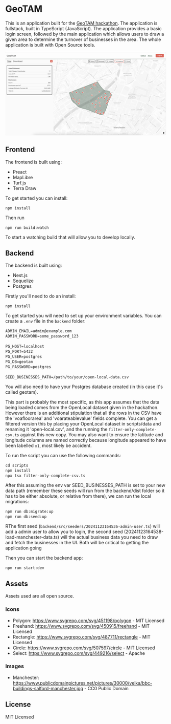 # GeoTAM

This is an application built for the [GeoTAM hackathon](https://www.rebalance.earth/geotam-challenge). The application is fullstack, built in TypeScript (JavaScript). The application provides a basic login screen, followed by the main application which allows users to draw a given area to determine the turnover of businesses in the area. The whole application is built with Open Source tools. 

![GeoTAM App](screenshot.png "A screenshot of the GeoTAM application")

## Frontend

The frontend is built using:

* Preact
* MapLibre
* Turf.js
* Terra Draw

To get started you can install:

```
npm install
```

Then run 

```
npm run build:watch
```

To start a watching build that will allow you to develop locally.

## Backend

The backend is built using:

* Nest.js
* Sequelize
* Postgres

Firstly you'll need to do an install:

```shell
npm install 
```

To get started you will need to set up your environment variables. You can create a `.env` file in the `backend` folder:

```shell
ADMIN_EMAIL=admin@example.com
ADMIN_PASSWORD=some_password_123

PG_HOST=localhost
PG_PORT=5432
PG_USER=postgres
PG_DB=geotam
PG_PASSWORD=postgres

SEED_BUSINESSES_PATH=/path/to/your/open-local-data.csv
```

You will also need to have your Postgres database created (in this case it's called geotam).

This part is probably the most specific, as this app assumes that the data being loaded comes from the OpenLocal dataset given in the hackathon. However there is an additional stipulation that all the rows in the CSV have the 'voafloorarea' and 'voarateablevalue' fields complete. You can get a filtered version this by placing your OpenLocal dataset in scripts/data and renaming it 'open-local.csv', and the running the `filter-only-complete-csv.ts` against this new copy. You may also want to ensure the latitude and longitude columns are named correctly because longitude appeared to have been labelled `x1`, most likely be accident. 

To run the script you can use the following commands: 

```
cd scripts
npm install
npx tsx filter-only-complete-csv.ts
```

After this assuming the env var SEED_BUSINESSES_PATH is set to your new data path (remember these seeds will run from the backend/dist folder so it has to be either absolute, or relative from there), we can run the local migrations:

```
npm run db:migrate:up
npm run db:seed:up
```

RThe first seed (`backend/src/seeders/20241123164536-admin-user.ts`) will add a admin user to allow you to login, the second seed (20241123164538-load-manchester-data.ts) will the actual business data you need to draw and fetch the businesses in the UI. Both will be critical to getting the application going 

Then you can start the backend app:

```shell
npm run start:dev
```

## Assets

Assets used are all open source.

### Icons

- Polygon: https://www.svgrepo.com/svg/451198/polygon - MIT Licensed
- Freehand: https://www.svgrepo.com/svg/450915/freehand - MIT Licensed
- Rectangle: https://www.svgrepo.com/svg/487711/rectangle - MIT Licensed
- Circle: https://www.svgrepo.com/svg/507597/circle - MIT Licensed
- Select: https://www.svgrepo.com/svg/449216/select - Apache

### Images

- Manchester: https://www.publicdomainpictures.net/pictures/30000/velka/bbc-buildings-salford-manchester.jpg - CC0 Public Domain

## License 

MIT Licensed